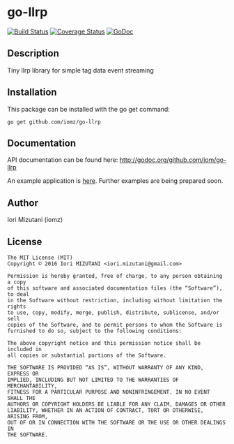 go-llrp
==========


[![Build Status](https://travis-ci.org/iomz/go-llrp.svg?branch=master)](https://travis-ci.org/iomz/go-llrp)
[![Coverage Status](https://coveralls.io/repos/github/iomz/go-llrp/badge.svg?branch=master)](https://coveralls.io/github/iomz/go-llrp?branch=master)
[![GoDoc](https://godoc.org/github.com/iomz/go-llrp?status.svg)](http://godoc.org/github.com/iomz/go-llrp)

Description
-----------

Tiny llrp library for simple tag data event streaming

Installation
------------

This package can be installed with the go get command:

    go get github.com/iomz/go-llrp

Documentation
-------------

API documentation can be found here: http://godoc.org/github.com/iom/go-llrp

An example application is [here](https://github.com/iomz/gologir).
Further examples are being prepared soon.

Author
------

Iori Mizutani (iomz)

License
-------

```
The MIT License (MIT)
Copyright © 2016 Iori MIZUTANI <iori.mizutani@gmail.com>

Permission is hereby granted, free of charge, to any person obtaining a copy
of this software and associated documentation files (the “Software”), to deal
in the Software without restriction, including without limitation the rights
to use, copy, modify, merge, publish, distribute, sublicense, and/or sell
copies of the Software, and to permit persons to whom the Software is
furnished to do so, subject to the following conditions:

The above copyright notice and this permission notice shall be included in
all copies or substantial portions of the Software.

THE SOFTWARE IS PROVIDED “AS IS”, WITHOUT WARRANTY OF ANY KIND, EXPRESS OR
IMPLIED, INCLUDING BUT NOT LIMITED TO THE WARRANTIES OF MERCHANTABILITY,
FITNESS FOR A PARTICULAR PURPOSE AND NONINFRINGEMENT. IN NO EVENT SHALL THE
AUTHORS OR COPYRIGHT HOLDERS BE LIABLE FOR ANY CLAIM, DAMAGES OR OTHER
LIABILITY, WHETHER IN AN ACTION OF CONTRACT, TORT OR OTHERWISE, ARISING FROM,
OUT OF OR IN CONNECTION WITH THE SOFTWARE OR THE USE OR OTHER DEALINGS IN
THE SOFTWARE.
```
